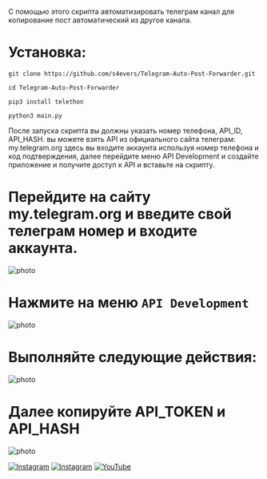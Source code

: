 С помощью этого скрипта автоматизировать телеграм канал для копирование пост автоматический из другое канала.

# Установка:
```
git clone https://github.com/s4evers/Telegram-Auto-Post-Forwarder.git
```
```
cd Telegram-Auto-Post-Forwarder
```
```
pip3 install telethon
```
```
python3 main.py 
```

После запуска скрипта вы должны указать номер телефона, API_ID, API_HASH. вы можете взять API из официального сайта телеграм: my.telegram.org  здесь вы входите аккаунта используя номер телефона и код подтверждения, далее перейдите меню API Development и создайте приложение и получите доступ к API и вставьте на скрипту.

# Перейдите на сайту my.telegram.org и введите свой телеграм номер и входите аккаунта.
![photo](https://github.com/s4evers/Telegram-Auto-Post-Forwarder/blob/main/Screenshot_20240822_111110_Chrome.jpg)

# Нажмите на меню `API Development`

![photo](https://github.com/s4evers/Telegram-Auto-Post-Forwarder/blob/main/Screenshot_20240822_111222_Chrome.jpg)

# Выполняйте следующие действия:

![photo](https://github.com/s4evers/Telegram-Auto-Post-Forwarder/blob/main/Screenshot_20240822_111235_Chrome.jpg)

# Далее копируйте API_TOKEN и API_HASH
![photo](https://github.com/s4evers/Telegram-Auto-Post-Forwarder/blob/main/Screenshot_20240822_111238_Chrome.jpg)






[![Instagram](https://img.shields.io/badge/INSTAGRAM-FOLLOW-red?style=for-the-badge&logo=instagram)](https://instagram.com/cs.mer6)
[![Instagram](https://img.shields.io/badge/TELEGRAM-CHANNEL-red?style=for-the-badge&logo=telegram)](https://t.me/Muhammedov)
<a href="https://youtube.com/@nukotz?si=1Z6uz0wO2NpOeJUY"><img title="YouTube" src="https://img.shields.io/badge/YouTube-Channel-red?style=for-the-badge&logo=Youtube"></a>


